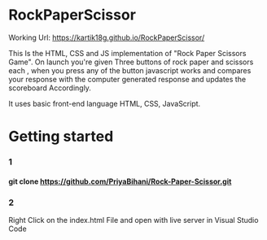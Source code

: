 # RockPaperScissor

Working Url:  https://kartik18g.github.io/RockPaperScissor/


This Is the HTML, CSS and JS implementation of "Rock Paper Scissors Game". On launch you're given Three buttons of rock paper and scissors each , when you press any of the button javascript works and compares your response with the computer generated response and updates the scoreboard Accordingly. 

It uses basic front-end language HTML, CSS, JavaScript.

# Getting started

### 1 
#### git clone https://github.com/PriyaBihani/Rock-Paper-Scissor.git

### 2 
   Right Click on the index.html File and open with live server in Visual Studio Code
